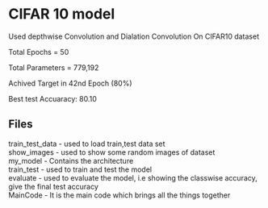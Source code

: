 <h1> CIFAR 10 model</h1>

Used depthwise Convolution and Dialation Convolution On CIFAR10 dataset

Total Epochs = 50

Total Parameters = 779,192

Achived Target in 42nd Epoch (80%)

Best test Accuaracy: 80.10


<h2>Files</h2>

train_test_data - used to load train,test data set<br>
show_images - used to show some random images of dataset<br>
my_model - Contains the architecture<br>
train_test - used to train and test the model<br>
evaluate - used to evaluate the model, i.e showing the classwise accuracy, give the final test accuracy<br>
MainCode - It is the main code which brings all the things together<br>
